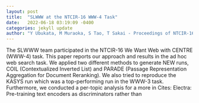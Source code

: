 ```yaml
---
layout: post
title:  "SLWWW at the NTCIR-16 WWW-4 Task"
date:   2022-06-18 03:19:09 -0400
categories: jekyll update
author: "Y Ubukata, M Muraoka, S Tao, T Sakai - Proceedings of NTCIR-16. to appear, 2022"
---
```

The SLWWW team participated in the NTCIR-16 We Want Web with CENTRE (WWW-4) task. This paper reports our approach and results in the ad hoc web search task. We applied two different methods to generate NEW runs, COIL (Contextualized Inverted List) and PARADE (Passage Representation Aggregation for Document Reranking). We also tried to reproduce the KASYS run which was a top-performing run in the WWW-3 task. Furthermore, we conducted a per-topic analysis for a more in 
Cites: Electra: Pre-training text encoders as discriminators rather than